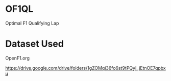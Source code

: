 # OF1QL
Optimal F1 Qualifying Lap

# Dataset Used
OpenF1.org

https://drive.google.com/drive/folders/1gZOMqi36fo6st9tPQyI_jEtnOE7qpbxu
